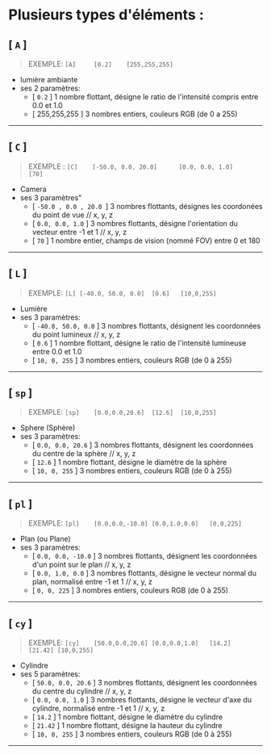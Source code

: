 # Plusieurs types d'éléments :

## [ `A` ]
> EXEMPLE: `[A]		[0.2]	 [255,255,255]`
- lumière ambiante
- ses 2 paramètres:
	- [ `0.2` ]			1 nombre flottant, désigne le ratio de l'intensité compris entre 0.0 et 1.0
	- [ 255,255,255 ]	3 nombres entiers, couleurs RGB (de 0 a 255)

---

## [ `C` ]
> EXEMPLE : `[C]	[-50.0, 0.0, 20.0]		[0.0, 0.0, 1.0]		[70]`
- Camera
- ses 3 paramètres"
	- [ `-50.0 , 0.0 , 20.0 `]	3 nombres flottants, désignes les coordonées du point de vue				// x, y, z
	- [ `0.0, 0.0, 1.0` ]		3 nombres flottants, désigne l'orientation du vecteur entre -1 et 1			// x, y, z
	- [ `70` ]					1 nombre entier, champs de vision (nommé FOV) entre 0 et 180

---

## [ `L` ]
> EXEMPLE: `[L]	[-40.0, 50.0, 0.0]	[0.6]	[10,0,255]`
- Lumière
- ses 3 paramètres:
	- [ `-40.0, 50.0, 0.0` ]	3 nombres flottants, désignent les coordonnées du point lumineux			// x, y, z
	- [ `0.6` ]					1 nombre flottant, désigne le ratio de l'intensité lumineuse entre 0.0 et 1.0
	- [ `10, 0, 255` ]			3 nombres entiers, couleurs RGB (de 0 à 255)

---

## [ `sp` ]
> EXEMPLE: `[sp]	[0.0,0.0,20.6]	[12.6]	[10,0,255]`
- Sphere (Sphère)
- ses 3 paramètres:
	- [ `0.0, 0.0, 20.6` ]		3 nombres flottants, désignent les coordonnées du centre de la sphère	// x, y, z
	- [ `12.6` ]				1 nombre flottant, désigne le diamètre de la sphère
	- [ `10, 0, 255` ]			3 nombres entiers, couleurs RGB (de 0 à 255)

---

## [ `pl` ]
> EXEMPLE: `[pl]	[0.0,0.0,-10.0]	[0.0,1.0,0.0]	[0,0,225]`
- Plan (ou Plane)
- ses 3 paramètres:
	- [ `0.0, 0.0, -10.0` ]		3 nombres flottants, désignent les coordonnées d'un point sur le plan			// x, y, z
	- [ `0.0, 1.0, 0.0` ]		3 nombres flottants, désigne le vecteur normal du plan, normalisé entre -1 et 1	// x, y, z
	- [ `0, 0, 225` ]			3 nombres entiers, couleurs RGB (de 0 à 255)

---

## [ `cy` ]
> EXEMPLE: `[cy]	[50.0,0.0,20.6]	[0.0,0.0,1.0]	[14.2]	[21.42]	[10,0,255]`
- Cylindre
- ses 5 paramètres:
	- [ `50.0, 0.0, 20.6` ]		3 nombres flottants, désignent les coordonnées du centre du cylindre			// x, y, z
	- [ `0.0, 0.0, 1.0` ]		3 nombres flottants, désigne le vecteur d'axe du cylindre, normalisé entre -1 et 1	// x, y, z
	- [ `14.2` ]				1 nombre flottant, désigne le diamètre du cylindre
	- [ `21.42` ]				1 nombre flottant, désigne la hauteur du cylindre
	- [ `10, 0, 255` ]			3 nombres entiers, couleurs RGB (de 0 à 255)

---
